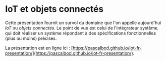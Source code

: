 # IoT et objets connectés

Cette présentation fournit un survol du domaine que l'on appelle aujourd'hui *IoT* ou *objets connectés*. 
Le point de vue est celui de l'intégrateur système, qui doit réaliser un système répondant à des 
spécifications fonctionnelles (plus ou moins) précises.

La présentation est en ligne ici : [https://pascalbod.github.io/iot-fr-presentation/](https://pascalbod.github.io/iot-fr-presentation/).
